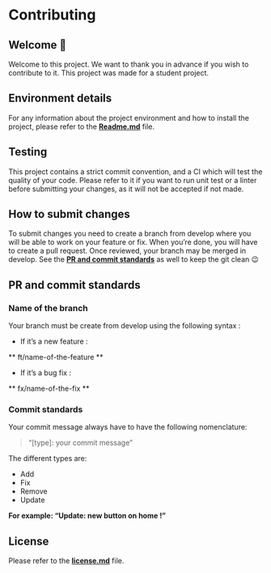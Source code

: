 # Contributing

## Welcome 🎉

Welcome to this project. We want to thank you in advance if you wish to contribute to it. This project was made for a student project. 

## Environment details

For any information about the project environment and how to install the project, please refer to the **[Readme.md](https://github.com/HETIC-MT-P2021/RPGo_Gp01/blob/main/Readme.md)** file.

## Testing

This project contains a strict commit convention, and a CI which will test the quality of your code. Please refer to it if you want to run unit test or a linter before submitting your changes, as it will not be accepted if not made.

## How to submit changes 

To submit changes you need to create a branch from develop where you will be able to work on your feature or fix. When you’re done, you will have to create a pull request. Once reviewed, your branch may be merged in develop. See the **[PR and commit standards](#pr-and-commit-standards)** as well to keep the git clean 😉 


## PR and commit standards

### Name of the branch

Your branch must be create from develop using the following syntax :

* If it’s a new feature : 

** ft/name-of-the-feature **

* If it’s a bug fix :

** fx/name-of-the-fix **


### Commit standards

Your commit message always have to have the following nomenclature:

> “[type]: your commit message”

The different types are:

- Add
- Fix
- Remove
- Update

**For example: “Update: new button on home !”**

## License

Please refer to the **[license.md](https://github.com/HETIC-MT-P2021/RPGo_Gp01/blob/main/LICENSE)** file. 
